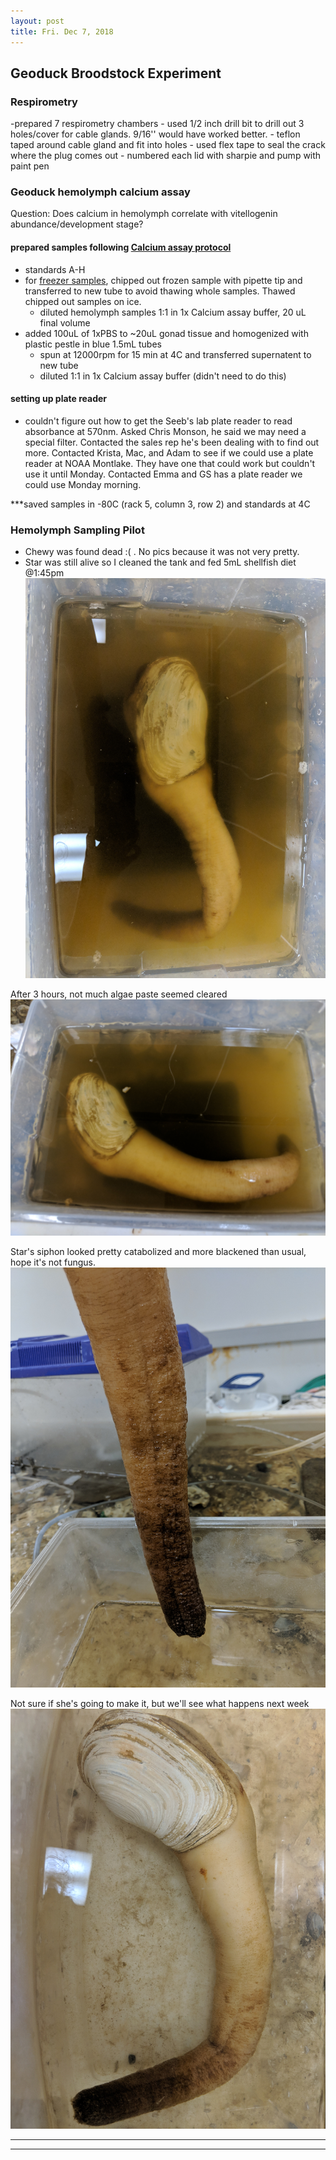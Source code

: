 ```yaml
---
layout: post
title: Fri. Dec 7, 2018
---
```


## Geoduck Broodstock Experiment

### Respirometry
-prepared 7 respirometry chambers
	- used 1/2 inch drill bit to drill out 3 holes/cover for cable glands. 9/16'' would have worked better.
	- teflon taped around cable gland and fit into holes
	- used flex tape to seal the crack where the plug comes out
	- numbered each lid with sharpie and pump with paint pen

### Geoduck hemolymph calcium assay
Question:  Does calcium in hemolymph correlate with vitellogenin abundance/development stage?  

#### prepared samples following [Calcium assay protocol](https://github.com/RobertsLab/resources/blob/master/protocols/Commercial_Protocols/Caymen_CalciumAssayKit_96well.pdf)
- standards A-H 
- for [freezer samples](https://docs.google.com/spreadsheets/d/10PyIMrQopm2fmHF9SQpbmliy37cE41-oJ-s-NlxrFUQ/edit?usp=sharing), chipped out frozen sample with pipette tip and transferred to new tube to avoid thawing whole samples. Thawed chipped out samples on ice.
	- diluted hemolymph samples 1:1 in 1x Calcium assay buffer, 20 uL final volume
- added 100uL of 1xPBS to ~20uL gonad tissue and homogenized with plastic pestle in blue 1.5mL tubes
	- spun at 12000rpm for 15 min at 4C and transferred supernatent to new tube
	- diluted 1:1 in 1x Calcium assay buffer (didn't need to do this)

#### setting up plate reader
- couldn't figure out how to get the Seeb's lab plate reader to read absorbance at 570nm. Asked Chris Monson, he said we may need a special filter. Contacted the sales rep he's been dealing with to find out more. Contacted Krista, Mac, and Adam to see if we could use a plate reader at NOAA Montlake. They have one that could work but couldn't use it until Monday. Contacted Emma and GS has a plate reader we could use Monday morning. 

***saved samples in -80C (rack 5, column 3, row 2) and standards at 4C 
		
### Hemolymph Sampling Pilot
- Chewy was found dead :( . No pics because it was not very pretty.
- Star was still alive so I cleaned the tank and fed 5mL shellfish diet @1:45pm  
![](https://raw.githubusercontent.com/shellytrigg/P_generosa/master/Hemolymph_sampling_pilot/20181207/IMG_20181207_134423.jpg)

After 3 hours, not much algae paste seemed cleared  
![](https://raw.githubusercontent.com/shellytrigg/P_generosa/master/Hemolymph_sampling_pilot/20181207/IMG_20181207_164406.jpg)

Star's siphon looked pretty catabolized and more blackened than usual, hope it's not fungus.  
![](https://raw.githubusercontent.com/shellytrigg/P_generosa/master/Hemolymph_sampling_pilot/20181207/IMG_20181207_164513.jpg)

Not sure if she's going to make it, but we'll see what happens next week  
![](https://raw.githubusercontent.com/shellytrigg/P_generosa/master/Hemolymph_sampling_pilot/20181207/IMG_20181207_164527.jpg)
		


----
****